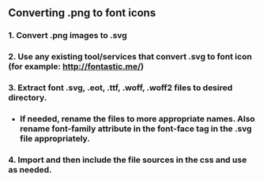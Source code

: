 ## Converting .png to font icons

### 1. Convert .png images to .svg
### 2. Use any existing tool/services that convert .svg to font icon (for example: http://fontastic.me/)
### 3. Extract font .svg, .eot, .ttf, .woff, .woff2 files to desired directory.
  - ###  If needed, rename the files to more appropriate names. Also rename font-family attribute in the font-face tag in the .svg file appropriately.
### 4. Import and then include the file sources in the css and use as needed.
